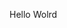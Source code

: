 Hello Wolrd


























































































































































































































































































































































































































































































































































































































































































































































































































































































































































































































































































































































































































































































































































































































































































































































































































































































































































































































































































































































































































































































































































































































































































































































































